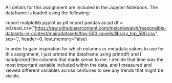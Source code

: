 All details for this assignment are included in the Jupyter Notebook. The dataframe is loaded using the following:

import matplotlib.pyplot as plt
import pandas as pd
df = pd.read_csv("https://raw.githubusercontent.com/melaniewalsh/responsible-datasets-in-context/main/datasets/top-500-novels/library_top_500.csv", sep=',', header=0, low_memory=False)

In order to gain inspiration for which columns or metadata values to use for this assignment, I just printed the dataframe using print(df) and I handpicked the columns that made sense to me. I decide that time was the most important variable included within the data, and I measured and viewed different variables across centuries to see any trends that might be visible. 